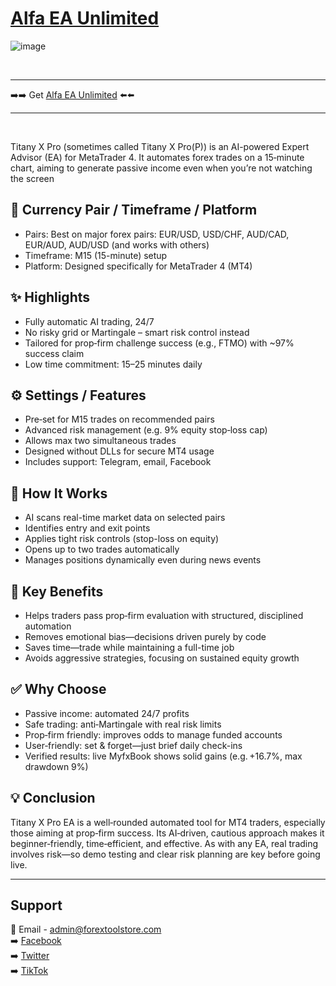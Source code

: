 # <a href="https://forextoolstore.com/product/alfa-ea-unlimited/">Alfa EA Unlimited</a>

![image](https://github.com/user-attachments/assets/072ce424-58a7-488b-8220-34ac290a5e42)

<br>
<hr>
➡️➡️ Get <a href="https://forextoolstore.com/product/alfa-ea-unlimited/">Alfa EA Unlimited</a> ⬅️⬅️
<hr>
<br>

Titany X Pro (sometimes called Titany X Pro(P)) is an AI-powered Expert Advisor (EA) for MetaTrader 4. It automates forex trades on a 15‑minute chart, aiming to generate passive income even when you’re not watching the screen

## 💱 Currency Pair / Timeframe / Platform

- Pairs: Best on major forex pairs: EUR/USD, USD/CHF, AUD/CAD, EUR/AUD, AUD/USD (and works with others)
- Timeframe: M15 (15-minute) setup
- Platform: Designed specifically for MetaTrader 4 (MT4)

## ✨ Highlights

- Fully automatic AI trading, 24/7
- No risky grid or Martingale – smart risk control instead
- Tailored for prop‑firm challenge success (e.g., FTMO) with ~97% success claim
- Low time commitment: 15–25 minutes daily

## ⚙️ Settings / Features

- Pre‑set for M15 trades on recommended pairs
- Advanced risk management (e.g. 9% equity stop‑loss cap)
- Allows max two simultaneous trades
- Designed without DLLs for secure MT4 usage
- Includes support: Telegram, email, Facebook

## 🔄 How It Works

- AI scans real-time market data on selected pairs
- Identifies entry and exit points
- Applies tight risk controls (stop-loss on equity)
- Opens up to two trades automatically
- Manages positions dynamically even during news events

## 🎯 Key Benefits

- Helps traders pass prop‑firm evaluation with structured, disciplined automation
- Removes emotional bias—decisions driven purely by code
- Saves time—trade while maintaining a full-time job
- Avoids aggressive strategies, focusing on sustained equity growth

## ✅ Why Choose

- Passive income: automated 24/7 profits
- Safe trading: anti‑Martingale with real risk limits
- Prop‑firm friendly: improves odds to manage funded accounts
- User‑friendly: set & forget—just brief daily check-ins
- Verified results: live MyfxBook shows solid gains (e.g. +16.7%, max drawdown 9%)

## 💡 Conclusion

Titany X Pro EA is a well‑rounded automated tool for MT4 traders, especially those aiming at prop‑firm success. Its AI‑driven, cautious approach makes it beginner‑friendly, time‑efficient, and effective. As with any EA, real trading involves risk—so demo testing and clear risk planning are key before going live.

<hr>

## Support

📩 Email - <a href="mailto:admin@forextoolstore.com">admin@forextoolstore.com</a><br>
➡️ <a href="https://www.facebook.com/share/g/1CBq77wDk1/?mibextid=wwXIfr">Facebook</a><br>
➡️ <a href="https://x.com/forextoolstore?s=21">Twitter</a><br>
➡️ <a href="https://www.tiktok.com/@forextoolstore?_t=ZM-8xItNq9AxHk&_r=1">TikTok</a>



